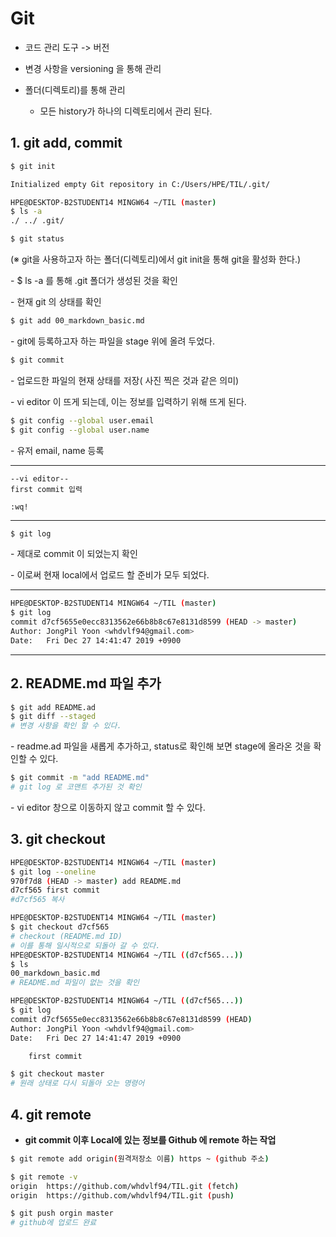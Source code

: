 # Git

- 코드 관리 도구 -> 버전

- 변경 사항을 versioning 을 통해 관리

- 폴더(디렉토리)를 통해 관리 
  - 모든 history가 하나의 디렉토리에서 관리 된다.



## 1. git add, commit

```bash
$ git init

Initialized empty Git repository in C:/Users/HPE/TIL/.git/

HPE@DESKTOP-B2STUDENT14 MINGW64 ~/TIL (master)
$ ls -a
./ ../ .git/  

$ git status
```

(※ git을 사용하고자 하는 폴더(디렉토리)에서 git init을 통해 git을 활성화 한다.)

\- $ ls -a 를 통해 .git 폴더가 생성된 것을 확인

\- 현재 git 의 상태를 확인



```bash
$ git add 00_markdown_basic.md
```

\- git에 등록하고자 하는 파일을 stage 위에 올려 두었다.



```bash
$ git commit
```

\- 업로드한 파일의 현재 상태를 저장( 사진 찍은 것과 같은 의미)

\- vi editor 이 뜨게 되는데, 이는 정보를 입력하기 위해 뜨게 된다.

```bash
$ git config --global user.email
$ git config --global user.name
```

\- 유저 email, name 등록



---

```
--vi editor--
first commit 입력

:wq!
```

---



```bash
$ git log
```

\- 제대로 commit 이 되었는지 확인

\- 이로써 현재 local에서 업로드 할 준비가 모두 되었다.

---

```bash
HPE@DESKTOP-B2STUDENT14 MINGW64 ~/TIL (master)
$ git log
commit d7cf5655e0ecc8313562e66b8b8c67e8131d8599 (HEAD -> master)
Author: JongPil Yoon <whdvlf94@gmail.com>
Date:   Fri Dec 27 14:41:47 2019 +0900
```

---





## 2.  README.md 파일 추가 

```bash
$ git add README.ad
$ git diff --staged
# 변경 사항을 확인 할 수 있다.
```

\- readme.ad 파일을 새롭게 추가하고, status로 확인해 보면 stage에 올라온 것을 확인할 수 있다.



```bash
$ git commit -m "add README.md"
# git log 로 코맨트 추가된 것 확인
```

\- vi editor 창으로 이동하지 않고 commit 할 수 있다.





## 3. git checkout

```bash
HPE@DESKTOP-B2STUDENT14 MINGW64 ~/TIL (master)
$ git log --oneline
970f7d8 (HEAD -> master) add README.md
d7cf565 first commit
#d7cf565 복사

HPE@DESKTOP-B2STUDENT14 MINGW64 ~/TIL (master)
$ git checkout d7cf565
# checkout (README.md ID)
# 이를 통해 일시적으로 되돌아 갈 수 있다.
HPE@DESKTOP-B2STUDENT14 MINGW64 ~/TIL ((d7cf565...))
$ ls
00_markdown_basic.md
# README.md 파일이 없는 것을 확인

HPE@DESKTOP-B2STUDENT14 MINGW64 ~/TIL ((d7cf565...))
$ git log
commit d7cf5655e0ecc8313562e66b8b8c67e8131d8599 (HEAD)
Author: JongPil Yoon <whdvlf94@gmail.com>
Date:   Fri Dec 27 14:41:47 2019 +0900

    first commit
```



```bash
$ git checkout master
# 원래 상태로 다시 되돌아 오는 명령어
```



## 4. git remote

- **git commit 이후 Local에 있는 정보를 Github 에 remote 하는 작업**



```bash
$ git remote add origin(원격저장소 이름) https ~ (github 주소)

$ git remote -v
origin  https://github.com/whdvlf94/TIL.git (fetch)
origin  https://github.com/whdvlf94/TIL.git (push)

$ git push orgin master
# github에 업로드 완료
```





